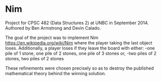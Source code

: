 # Nim
Project for CPSC 482 (Data Structures 2) at UNBC in September 2014. Authored by Ben Armstrong and Devin Calado.

The goal of the project was to implement Nim https://en.wikipedia.org/wiki/Nim where the player taking the last object loses.
Additionally, a player loses if they leave the board with either:
  -one pile of 1 stone, one pile of 2 stones, one pile of 3 stones or,
  -two piles of 2 stones, two piles of 2 stones

These refinements were chosen precisely so as to destroy the published mathematical theory behind the winning solution.
